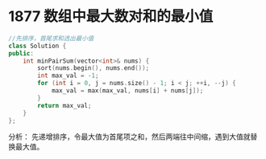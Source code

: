 # 1877 数组中最大数对和的最小值
```cpp
//先排序，首尾求和选出最小值
class Solution {
public:
    int minPairSum(vector<int>& nums) {
        sort(nums.begin(), nums.end());           
        int max_val = -1;
        for (int i = 0, j = nums.size() - 1; i < j; ++i, --j) {
            max_val = max(max_val, nums[i] + nums[j]);
        }
        return max_val;
    }
};
```
分析：
先递增排序，令最大值为首尾项之和，然后两端往中间缩，遇到大值就替换最大值。
